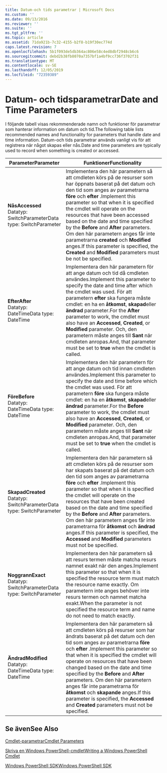 ```yaml
---
title: Datum-och tids parametrar | Microsoft Docs
ms.custom: ''
ms.date: 09/13/2016
ms.reviewer: ''
ms.suite: ''
ms.tgt_pltfrm: ''
ms.topic: article
ms.assetid: 71da921b-7c32-4155-b2f8-b19f30ec774d
caps.latest.revision: 7
ms.openlocfilehash: 5b1f093de5db364ac806e58c4ed8dbf2948cb6c6
ms.sourcegitcommit: debd2b38fb8070a7357bf1a4bf9cc736f3702f31
ms.translationtype: MT
ms.contentlocale: sv-SE
ms.lasthandoff: 12/05/2019
ms.locfileid: "72359389"
---
```

# <a name="date-and-time-parameters"></a><span data-ttu-id="aef4f-102">Datum- och tidsparametrar</span><span class="sxs-lookup"><span data-stu-id="aef4f-102">Date and Time Parameters</span></span>

<span data-ttu-id="aef4f-103">I följande tabell visas rekommenderade namn och funktioner för parametrar som hanterar information om datum och tid.</span><span class="sxs-lookup"><span data-stu-id="aef4f-103">The following table lists recommended names and functionality for parameters that handle date and time information.</span></span> <span data-ttu-id="aef4f-104">Datum-och tids parametrar används vanligt vis för att registrera när något skapas eller nås.</span><span class="sxs-lookup"><span data-stu-id="aef4f-104">Date and time parameters are typically used to record when something is created or accessed.</span></span>

|<span data-ttu-id="aef4f-105">Parameter</span><span class="sxs-lookup"><span data-stu-id="aef4f-105">Parameter</span></span>|<span data-ttu-id="aef4f-106">Funktioner</span><span class="sxs-lookup"><span data-stu-id="aef4f-106">Functionality</span></span>|
|---|---|
|<span data-ttu-id="aef4f-107">**Nås**</span><span class="sxs-lookup"><span data-stu-id="aef4f-107">**Accessed**</span></span><br><span data-ttu-id="aef4f-108">Datatyp: SwitchParameter</span><span class="sxs-lookup"><span data-stu-id="aef4f-108">Data type: SwitchParameter</span></span>|<span data-ttu-id="aef4f-109">Implementera den här parametern så att cmdleten körs på de resurser som har öppnats baserat på det datum och den tid som anges av parametrarna **före** och **efter** .</span><span class="sxs-lookup"><span data-stu-id="aef4f-109">Implement this parameter so that when it is specified the cmdlet will operate on the resources that have been accessed based on the date and time specified by the **Before** and **After** parameters.</span></span> <span data-ttu-id="aef4f-110">Om den här parametern anges får inte parametrarna **created** och **Modified** anges.</span><span class="sxs-lookup"><span data-stu-id="aef4f-110">If this parameter is specified, the **Created** and **Modified** parameters must be not be specified.</span></span>|
|<span data-ttu-id="aef4f-111">**Efter**</span><span class="sxs-lookup"><span data-stu-id="aef4f-111">**After**</span></span><br><span data-ttu-id="aef4f-112">Datatyp: DateTime</span><span class="sxs-lookup"><span data-stu-id="aef4f-112">Data type: DateTime</span></span>|<span data-ttu-id="aef4f-113">Implementera den här parametern för att ange datum och tid då cmdleten användes.</span><span class="sxs-lookup"><span data-stu-id="aef4f-113">Implement this parameter to specify the date and time after which the cmdlet was used.</span></span> <span data-ttu-id="aef4f-114">För att parametern **efter** ska fungera måste cmdlet: en ha en **åtkomst**, **skapad**eller **ändrad** parameter.</span><span class="sxs-lookup"><span data-stu-id="aef4f-114">For the **After** parameter to work, the cmdlet must also have an **Accessed**, **Created**, or **Modified** parameter.</span></span> <span data-ttu-id="aef4f-115">Och, den parametern måste anges till **Sant** när cmdleten anropas.</span><span class="sxs-lookup"><span data-stu-id="aef4f-115">And, that parameter must be set to **true** when the cmdlet is called.</span></span>|
|<span data-ttu-id="aef4f-116">**Före**</span><span class="sxs-lookup"><span data-stu-id="aef4f-116">**Before**</span></span><br><span data-ttu-id="aef4f-117">Datatyp: DateTime</span><span class="sxs-lookup"><span data-stu-id="aef4f-117">Data type: DateTime</span></span>|<span data-ttu-id="aef4f-118">Implementera den här parametern för att ange datum och tid innan cmdleten användes.</span><span class="sxs-lookup"><span data-stu-id="aef4f-118">Implement this parameter to specify the date and time before which the cmdlet was used.</span></span> <span data-ttu-id="aef4f-119">För att parametern **före** ska fungera måste cmdlet: en ha en **åtkomst**, **skapad**eller **ändrad** parameter.</span><span class="sxs-lookup"><span data-stu-id="aef4f-119">For the **Before** parameter to work, the cmdlet must also have an **Accessed**, **Created**, or **Modified** parameter.</span></span> <span data-ttu-id="aef4f-120">Och, den parametern måste anges till **Sant** när cmdleten anropas.</span><span class="sxs-lookup"><span data-stu-id="aef4f-120">And, that parameter must be set to **true** when the cmdlet is called.</span></span>|
|<span data-ttu-id="aef4f-121">**Skapad**</span><span class="sxs-lookup"><span data-stu-id="aef4f-121">**Created**</span></span><br><span data-ttu-id="aef4f-122">Datatyp: SwitchParameter</span><span class="sxs-lookup"><span data-stu-id="aef4f-122">Data type: SwitchParameter</span></span>|<span data-ttu-id="aef4f-123">Implementera den här parametern så att cmdleten körs på de resurser som har skapats baserat på det datum och den tid som anges av parametrarna **före** och **efter** .</span><span class="sxs-lookup"><span data-stu-id="aef4f-123">Implement this parameter so that when it is specified the cmdlet will operate on the resources that have been created based on the date and time specified by the **Before** and **After** parameters.</span></span> <span data-ttu-id="aef4f-124">Om den här parametern anges får inte parametrarna för **åtkomst** och **ändrad** anges.</span><span class="sxs-lookup"><span data-stu-id="aef4f-124">If this parameter is specified, the **Accessed** and **Modified** parameters must not be specified.</span></span>|
|<span data-ttu-id="aef4f-125">**Noggrann**</span><span class="sxs-lookup"><span data-stu-id="aef4f-125">**Exact**</span></span><br><span data-ttu-id="aef4f-126">Datatyp: SwitchParameter</span><span class="sxs-lookup"><span data-stu-id="aef4f-126">Data type: SwitchParameter</span></span>|<span data-ttu-id="aef4f-127">Implementera den här parametern så att resurs termen måste matcha resurs namnet exakt när den anges.</span><span class="sxs-lookup"><span data-stu-id="aef4f-127">Implement this parameter so that when it is specified the resource term must match the resource name exactly.</span></span> <span data-ttu-id="aef4f-128">Om parametern inte anges behöver inte resurs termen och namnet matcha exakt.</span><span class="sxs-lookup"><span data-stu-id="aef4f-128">When the parameter is not specified the resource term and name do not need to match exactly.</span></span>|
|<span data-ttu-id="aef4f-129">**Ändrad**</span><span class="sxs-lookup"><span data-stu-id="aef4f-129">**Modified**</span></span><br><span data-ttu-id="aef4f-130">Datatyp: DateTime</span><span class="sxs-lookup"><span data-stu-id="aef4f-130">Data type: DateTime</span></span>|<span data-ttu-id="aef4f-131">Implementera den här parametern så att cmdleten körs på resurser som har ändrats baserat på det datum och den tid som anges av parametrarna **före** och **efter** .</span><span class="sxs-lookup"><span data-stu-id="aef4f-131">Implement this parameter so that when it is specified the cmdlet will operate on resources that have been changed based on the date and time specified by the **Before** and **After** parameters.</span></span> <span data-ttu-id="aef4f-132">Om den här parametern anges får inte parametrarna för **åtkomst** och **skapande** anges.</span><span class="sxs-lookup"><span data-stu-id="aef4f-132">If this parameter is specified, the **Accessed** and **Created** parameters must not be specified.</span></span>|
## <a name="see-also"></a><span data-ttu-id="aef4f-133">Se även</span><span class="sxs-lookup"><span data-stu-id="aef4f-133">See Also</span></span>

[<span data-ttu-id="aef4f-134">Cmdlet-parametrar</span><span class="sxs-lookup"><span data-stu-id="aef4f-134">Cmdlet Parameters</span></span>](./cmdlet-parameters.md)

[<span data-ttu-id="aef4f-135">Skriva en Windows PowerShell-cmdlet</span><span class="sxs-lookup"><span data-stu-id="aef4f-135">Writing a Windows PowerShell Cmdlet</span></span>](./writing-a-windows-powershell-cmdlet.md)

[<span data-ttu-id="aef4f-136">Windows PowerShell SDK</span><span class="sxs-lookup"><span data-stu-id="aef4f-136">Windows PowerShell SDK</span></span>](../windows-powershell-reference.md)
